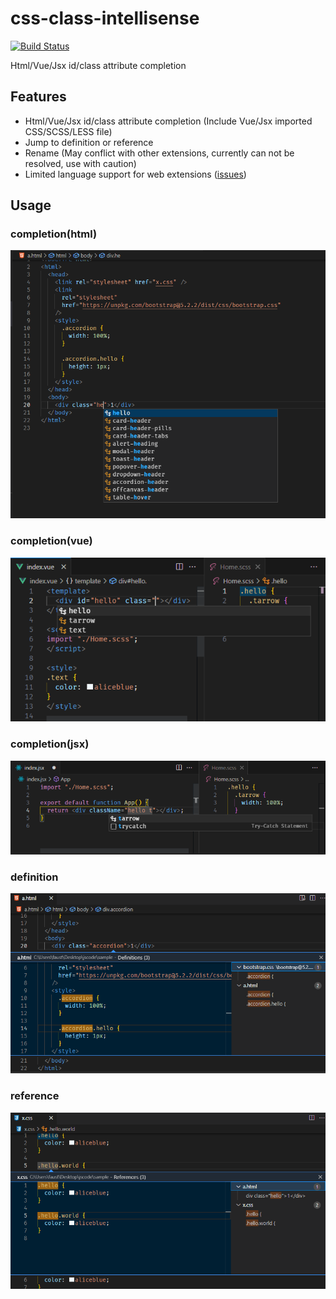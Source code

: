 # css-class-intellisense

[![Build Status](https://dev.azure.com/tarrowren/css-class-intellisense/_apis/build/status/Tarrowren.css-class-intellisense?branchName=master)](https://dev.azure.com/tarrowren/css-class-intellisense/_build/latest?definitionId=1&branchName=master)

Html/Vue/Jsx id/class attribute completion

## Features

- Html/Vue/Jsx id/class attribute completion (Include Vue/Jsx imported CSS/SCSS/LESS file)
- Jump to definition or reference
- Rename (May conflict with other extensions, currently can not be resolved, use with caution)
- Limited language support for web extensions ([issues](https://github.com/microsoft/vscode-test-web/issues/4))

## Usage

### completion(html)

![completion](./images/docs/html-completion.png)

### completion(vue)

![completion](./images/docs/vue-completion.png)

### completion(jsx)

![completion](./images/docs/jsx-completion.png)

### definition

![definition](./images/docs/definition.png)

### reference

![reference](./images/docs/reference.png)
